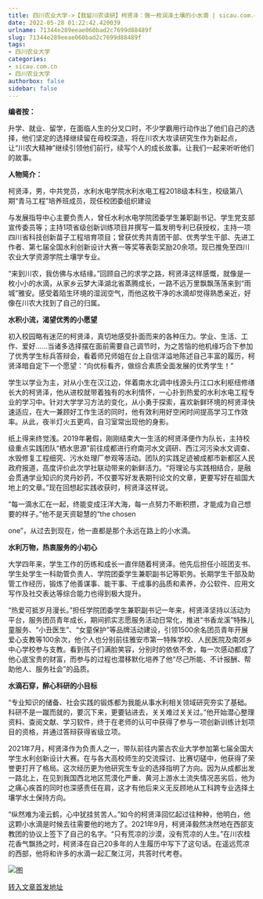 ```yaml
---
title: 四川农业大学->【我留川农读研】柯贤泽：做一枚润泽土壤的小水滴 | sicau.com.cn
date: 2022-05-28 01:22:42.420039
urlname: 71344e289eeae060bad2c7699d88489f
slug: 71344e289eeae060bad2c7699d88489f
tags: 
- 四川农业大学
categories:
- sicau.com.cn
- 四川农业大学
authorbox: false
sidebar: false
---
```

****编者按：****

升学、就业、留学，在面临人生的分叉口时，不少学霸用行动作出了他们自己的选择，他们坚定的选择继续留在母校深造，将在川农大攻读研究生作为新起点，让“川农大精神”继续引领他们前行，续写个人的成长故事。让我们一起来听听他们的故事。

****人物简介：****

柯贤泽，男，中共党员，水利水电学院水利水电工程2018级本科生，校级第八期“青马工程”培养班成员，现任校团委组织建设
<!--more-->
与发展指导中心主要负责人，曾任水利水电学院团委学生兼职副书记、学生党支部宣传委员等；主持1项省级创新训练项目并撰写一篇发明专利已获授权，主持一项四川省科技创新苗子工程培育项目；曾获优秀共青团干部、优秀学生干部、先进工作者、第七届全国水利创新设计大赛一等奖等表彰奖励20余项。现已推免至四川农业大学资源学院土壤学专业。

“来到川农，我仿佛与水结缘。”回顾自己的求学之路，柯贤泽这样感慨，就像是一枚小小的水滴，从家乡云梦大泽湖北省蒸腾成长，一路不远万里飘飘荡荡来到“雨城”雅安。感受着陌生环境的湿润空气，而他这枚干净的水滴却觉得熟悉亲近，好像在川农大找到了自己的归属。

**水积小流，渴望优秀的小愿望**

初入校园略有迷茫的柯贤泽，真切地感受扑面而来的各种压力。学业、生活、工作、爱好……当诸多选择摆在面前需要自己调节时，为之苦恼的他机缘巧合下参加了优秀学生标兵答辩会，看着师兄师姐在台上自信洋溢地陈述自己丰富的履历，柯贤泽暗自定下一个愿望：“向优标看齐，做综合素质全面发展的优秀学生！”

学生以学业为主，对从小生在汉江边，伴着南水北调中线源头丹江口水利枢纽修缮长大的柯贤泽，他从进校就带着独有的水利情怀，一心扑到热爱的水利水电工程专业的学习中。针对大学学习方法的变化，从小勇于探索，喜欢新鲜环境的柯贤泽快速适应，在大一兼顾好工作生活的同时，他有效利用好空闲时间提高学习工作效率。从此，夜半灯火五更鸡，自习室常出现他的身影。

纸上得来终觉浅。2019年暑假，刚刚结束大一生活的柯贤泽便作为队长，主持校级重点实践团队“栖水思源”前往成都进行府南河水文调研、西江河污染水文调查、水毁修复工程细究、污水处理厂参观等活动。团队的实践足迹被成都市新都区人民政府报道，高度评价此次学社联动带来的新鲜活力。“将理论与实践相结合，是融会贯通学业知识的灵丹妙药，不仅要写好发表期刊论文的文章，更要写好在祖国大地上的文章。”现在回想起实践收获时，柯贤泽这样说。

“每一滴水汇在一起，终能变成汪洋大海，每一点努力不断积攒，才能成为自己想要的样子。”他不是天资聪慧的“the chosen

one”，从过去到现在，他一直都是那个永远在路上的小水滴。

**水利万物，热衷服务的小初心**

大学四年来，学生工作的历练和成长一直伴随着柯贤泽。他先后担任小班团支书、学生处学生一科助管负责人、学院团委学生兼职副书记等职务。长期学生干部及助管工作经历，锻炼了他善谋事、能干事、干成事的品质和素养，办公软件、应用文写作及社交表达等综合能力也得到极大提升。

“热爱可抵岁月漫长。”担任学院团委学生兼职副书记一年来，柯贤泽坚持以活动为平台，服务团员青年成长，期间抓实志愿服务活动日常化，推进“书香龙溪”特殊儿童服务、“小丑医生”、“女童保护”等品牌活动建设，引领1500余名团员青年开展爱心支教等100余次，他个人也分别前往雅安市第一特殊学校、人民医院及南郊乡中心学校参与支教。看到孩子们满脸笑容，分别时的依依不舍，每一次感动都成了他心底宝贵的财富，而参与的过程也潜移默化培养了他“尽己所能、不计报酬、帮助他人、服务社会”的品质。

**水滴石穿，醉心科研的小目标**

“专业知识的储备、社会实践的锻炼都为我能从事水利相关领域研究夯实了基础。科研不是一蹴而就的，要沉下来，更要钻进去，关关难过关关过。”他开始潜心整理资料、查阅文献、学习软件，终于在老师的认可中获得了参与一项创新训练计划项目的资格，并通过答辩获得省级立项。

2021年7月，柯贤泽作为负责人之一，带队前往内蒙古农业大学参加第七届全国大学生水利创新设计大赛。在与各大高校师生的交流探讨、比赛切磋中，他获得了荣誉更打开了格局。这次经历更为他研究生专业的选择指明了方向。因为从成都出发一路北上，在见到我国西北地区荒漠化严重、黄河上游水土流失情况恶劣后，他为之痛心疾首的同时也深感责任在肩，这才有他后来义无反顾地从工科跨专业选择土壤学水土保持方向。

“纵然难为凌云鹤，心中犹挂贫苦人。”如今的柯贤泽回忆起过往种种，他明白，他这颗小水滴是时候去往需要他的地方了。2021年9月，柯贤泽毅然决然地在西部支教团的协议上签下了自己的名字。“只有荒凉的沙漠，没有荒凉的人生。”在川农桂花香气飘扬之时，柯贤泽在自己20多年的人生履历中写下了这句话。在遥远荒凉的西部，他将和许多的水滴一起汇聚江河，共答时代考卷。

![图](https://news.sicau.edu.cn/__local/7/EF/57/6F1DACCB921C0B5B81B6D565A22_99F88D40_155CF6.png)

[转入文章首发地址](https://news.sicau.edu.cn/info/1078/67992.htm)